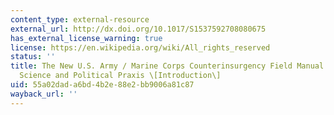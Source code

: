 ```yaml
---
content_type: external-resource
external_url: http://dx.doi.org/10.1017/S1537592708080675
has_external_license_warning: true
license: https://en.wikipedia.org/wiki/All_rights_reserved
status: ''
title: The New U.S. Army / Marine Corps Counterinsurgency Field Manual as Political
  Science and Political Praxis \[Introduction\]
uid: 55a02dad-a6bd-4b2e-88e2-bb9006a81c87
wayback_url: ''
---
```

